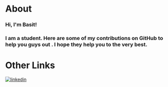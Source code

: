 # About 




### Hi, I'm Basit!  
### I am a student. Here are some of my contributions on GitHub to help you guys out . I hope they help you to the very best.






# Other Links 

[![linkedin](https://img.shields.io/badge/linkedin-0A66C2?style=for-the-badge&logo=linkedin&logoColor=white)](https://www.linkedin.com/in/basit-xd/)



